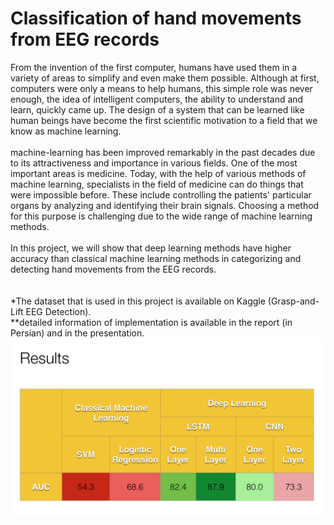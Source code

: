 # Classification of hand movements from EEG records
From the invention of the first computer, humans have used them in a variety of areas to simplify and even make them possible. Although at first, computers were only a means to help humans, this simple role was never enough, the idea of intelligent computers, the ability to understand and learn, quickly came up. The design of a system that can be learned like human beings have become the first scientific motivation to a field that we know as machine learning.<br/><br/>
machine-learning has been improved remarkably in the past decades due to its attractiveness and importance in various fields. One of the most important areas is medicine. Today, with the help of various methods of machine learning, specialists in the field of medicine can do things that were impossible before. These include controlling the patients' particular organs by analyzing and identifying their brain signals. Choosing a method for this purpose is challenging due to the wide range of machine learning methods.<br/><br/>
In this project, we will show that deep learning methods have higher accuracy than classical machine learning methods in categorizing and detecting hand movements from the EEG records.<br/><br/><br/>
*The dataset that is used in this project is available on Kaggle (Grasp-and-Lift EEG Detection).<br/>
**detailed information of implementation is available in the report (in Persian) and in the presentation.
![Result](result.png)
